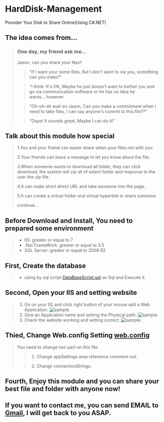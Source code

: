 # HardDisk-Management
Provider Your Disk to Share Online(Using C#.NET)

## The idea comes from...
> ### One day, my friend ask me...  
> Jason, can you share your Nas?
>> "If I want your some files, But I don't want to via you, something can you make?"
>
>> "I think: It's OK, Maybe he just doesn't want to bother you and go via communication software or he has no idea he wants....however
>
>> "Oh-oh-oh wait on Jason, Can you make a commitment when I need to take files, I can say anyone's commit to this file??"
>
>> "Oops! It sounds great, Maybe I can do it!"

## Talk about this module how special
> 1.You and your friend can easier share when your files not with you.
>
> 2.Your friends can leave a message to let you know about the file.
>
> 3.When someone wants to download all folder, they can click download, the system will zip all of select folder and response to the user the zip file.
>
> 4.It can make short direct URL and take someone into the page.
>
> 5.It can create a virtual folder and virtual hyperlink to share someone
>
> continue...

## Before Download and Install, You need to prepared some environment
> * IIS: greater or equal to 7
> * .Net FrameWork: greater or equal to 3.5 
> * SQL Server: greater or equal to 2008 R2

## First, Create the database 
> * using by sql script [DataBaseScript.sql](/DataBaseScript.sql) on Sql and Execute it.

## Second, Open your IIS and setting website 
> 1. Go on your IIS and click right button of your mouse add a Web Application.
>![sample](https://puu.sh/yPtB9/a5c05ed6bb.png "sample").
> 2. Give an Application name and setting the Physical path.
>![sample](https://puu.sh/yPtT8/32a91b065c.png "sample").
> 3. Check the website working and setting correct.
>![sample](https://puu.sh/yPub4/ab0ad0eccb.png "sample").

## Thied, Change Web.config Setting  [web.config](/web.config)
> You need to change two part on this file.
>> 1. Change appSettings area reference comment out.
>
>> 2. Change connectionStrings.

## Fourth, Enjoy this module and you can share your best file and folder with anyone now!

## If you want to contact me, you can send EMAIL to [Gmail](nba032977@gmail.com), I will get back to you ASAP.
